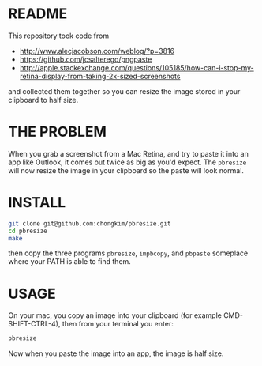 # README

This repository took code from

* http://www.alecjacobson.com/weblog/?p=3816
* https://github.com/jcsalterego/pngpaste
* http://apple.stackexchange.com/questions/105185/how-can-i-stop-my-retina-display-from-taking-2x-sized-screenshots

and collected them together so you can resize the image stored in your clipboard to half size.

# THE PROBLEM
When you grab a screenshot from a Mac Retina, and try to paste it into an app like Outlook, it comes out twice as big as you'd expect. The `pbresize` will now resize the image in your clipboard so the paste will look normal.

# INSTALL

```bash
git clone git@github.com:chongkim/pbresize.git
cd pbresize
make
```

then copy the three programs `pbresize`, `impbcopy`, and `pbpaste` someplace where your PATH is able to find them.

# USAGE

On your mac, you copy an image into your clipboard (for example CMD-SHIFT-CTRL-4), then from your terminal you enter:

```bash
pbresize
```

Now when you paste the image into an app, the image is half size.
